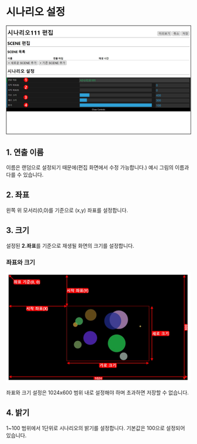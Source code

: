 # 시나리오 설정

<img src="./img/edit/editScenario.jpg" style="border: 1px solid"/>

## 1. 연출 이름
이름은 랜덤으로 설정되기 때문에(편집 화면에서 수정 가능합니다.) 예시 그림의 이름과 다를 수 있습니다.

## 2. 좌표
왼쪽 위 모서리(0,0)를 기준으로 (x,y) 좌표를 설정합니다.

## 3. 크기
설정된 **2.좌표**를 기준으로 재생될 화면의 크기를 설정합니다.

### 좌표와 크기

<img src="./img/edit/scenarioSize.jpg"/>

좌표와 크기 설정은 1024x600 범위 내로 설정해야 하며 초과하면 저장할 수 없습니다.

## 4. 밝기
1~100 범위에서 1단위로 시나리오의 밝기를 설정합니다. 기본값은 100으로 설정되어 있습니다.
